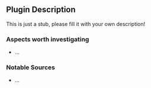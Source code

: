 ## Plugin Description
This is just a stub, please fill it with your own description!

### Aspects worth investigating
- ...

### Notable Sources
- ...
